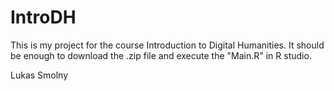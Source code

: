 # IntroDH

This is my project for the course Introduction to Digital Humanities. 
It should be enough to download the .zip file and execute the "Main.R" in R studio.

Lukas Smolny
